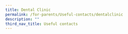 ```yaml
---
title: Dental Clinic
permalink: /for-parents/Useful-contacts/dentalclinic
description: ""
third_nav_title: Useful contacts
---
```


